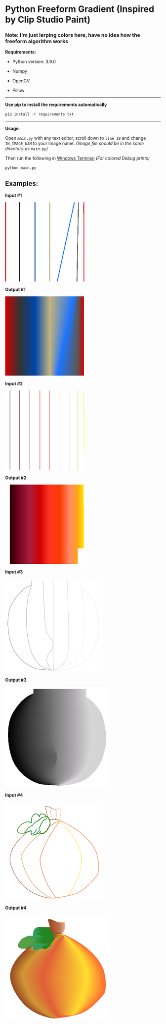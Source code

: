 <h1>Python Freeform Gradient (Inspired by Clip Studio Paint)</h1>
<h3>Note: I'm just lerping colors here, have no idea how the freeform algorithm works</h3>



**Requirements:**

- Python version: 3.9.0

- Numpy

- OpenCV

- Pillow

---

  **Use pip to install the requirements automatically**

```python
pip install -r requirements.txt
```

---

**Usage**:

Open `main.py` with any text editor, scroll down to `line 19` and change `IN_IMAGE_NAM` to your Image name. *(Image file should be in the same directory as `main.py`)*

Then run the following in [Windows Terminal](https://github.com/microsoft/terminal) *(For colored Debug prints)*

```python
python main.py
```

## Examples:

**Input #1**

<img title="Input Image 1" src="imgs\demo_10.png" alt="demo_10.png" width="256">

**Output #1**

<img title="Output Image 1" src="imgs\demo_10_UPDATED.png" alt="demo_10_UPDATED.png" width="256">

**Input #2**

<img title="Input Image 2" src="imgs\lerp_it_4.png" alt="lerp_it_4.png" width="256">

**Output #2**

<img title="Output Image 2" src="imgs\lerp_it_4_UPDATED.png" alt="lerp_it_4_UPDATED.png" width="256">

**Input #3**

<img title="Input Image 3" src="imgs\Face_Shadow_input.png" alt="Face_Shadow_input.png" width="316">

**Output #3**

<img title="Output Image 3" src="imgs\Face_Shadow_input_UPDATED.png" alt="Face_Shadow_input_UPDATED.png" width="340">

**Input #4**

<img title="Input Image 4" src="imgs\Pumpkin.png" alt="Pumpkin.png" width="316">

**Output #4**

<img title="Output Image 4" src="imgs\Pumpkin_UPDATED.png" alt="Pumpkin_UPDATED.png" width="340">
